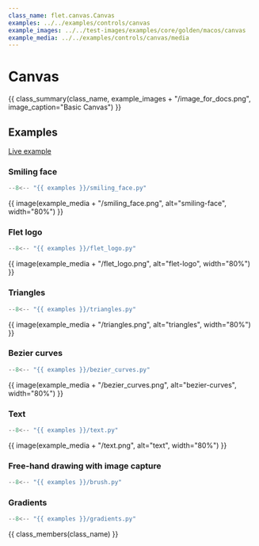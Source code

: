 ```yaml
---
class_name: flet.canvas.Canvas
examples: ../../examples/controls/canvas
example_images: ../../test-images/examples/core/golden/macos/canvas
example_media: ../../examples/controls/canvas/media
---
```


# Canvas

{{ class_summary(class_name, example_images + "/image_for_docs.png", image_caption="Basic Canvas") }}

## Examples

[Live example](https://flet-controls-gallery.fly.dev/displays/canvas)

### Smiling face

```python
--8<-- "{{ examples }}/smiling_face.py"
```

{{ image(example_media + "/smiling_face.png", alt="smiling-face", width="80%") }}


### Flet logo

```python
--8<-- "{{ examples }}/flet_logo.py"
```

{{ image(example_media + "/flet_logo.png", alt="flet-logo", width="80%") }}


### Triangles

```python
--8<-- "{{ examples }}/triangles.py"
```

{{ image(example_media + "/triangles.png", alt="triangles", width="80%") }}


### Bezier curves

```python
--8<-- "{{ examples }}/bezier_curves.py"
```

{{ image(example_media + "/bezier_curves.png", alt="bezier-curves", width="80%") }}


### Text

```python
--8<-- "{{ examples }}/text.py"
```

{{ image(example_media + "/text.png", alt="text", width="80%") }}


### Free-hand drawing with image capture

```python
--8<-- "{{ examples }}/brush.py"
```

### Gradients

```python
--8<-- "{{ examples }}/gradients.py"
```

{{ class_members(class_name) }}
